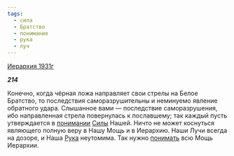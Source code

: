 ```yaml
---
tags:
  - сила
  - Братство
  - понимание
  - рука
  - луч
---
```

[Иерархия 1931г](https://127.0.0.1:4002/agni/1931)

___214___

Конечно, когда чёрная ложа направляет свои стрелы на Белое Братство, то последствия саморазрушительны и неминуемо явление обратного удара. Слышанное вами — последствие саморазрушения, ибо направленная стрела повернулась к пославшему; так каждый пусть утверждается в [понимании](../../../tags/#понимание) [Силы](../../../tags/#сила) Нашей. Ничто не может коснуться являющего полную веру в Нашу Мощь и в Иерархию. Наши Лучи всегда на дозоре, и Наша [Рука](../../../tags/#рука) неутомима. Так нужно [понимать](../../../tags/#понимание) всю Мощь Иерархии.   

